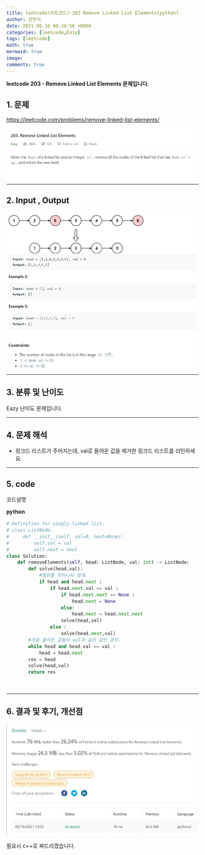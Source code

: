 ```yaml
---
title: leetcode(리트코드)-203 Remove Linked List Elements(python)
author: 강민석
date: 2021-06-16 00:34:50 +0800
categories: [leetcode,Eazy]
tags: [leetcode]
math: true
mermaid: true
image: 
comments: true
---
```


**leetcode 203 - Remove Linked List Elements 문제입니다.**

## 1. 문제
<https://leetcode.com/problems/remove-linked-list-elements/> 

![](/assets/img/sample/leetcode/203/Problem.JPG)

-----  

## 2. Input , Output

![](/assets/img/sample/leetcode/203/input.JPG)  


-----  

## 3. 분류 및 난이도

Eazy 난이도 문제입니다.  


-----  

## 4. 문제 해석

- 링크드 리스트가 주어지는데, val로 들어온 값을 제거한 링크드 리스트를 리턴하세요.




-----  

## 5. code  

코드설명

**python**

```python
# Definition for singly-linked list.
# class ListNode:
#     def __init__(self, val=0, next=None):
#         self.val = val
#         self.next = next
class Solution:
    def removeElements(self, head: ListNode, val: int) -> ListNode:
        def solve(head,val):
            #범위를 벗어나지 않게.
            if head and head.next : 
                if head.next.val == val :
                    if head.next.next == None :
                        head.next = None
                    else:
                        head.next = head.next.next
                    solve(head,val)
                else : 
                    solve(head.next,val)
        #처음 들어온 값들이 val과 같은 값인 경우.
        while head and head.val == val : 
            head = head.next
        res = head
        solve(head,val)
        return res
    
    
```

-----

## 6. 결과 및 후기, 개선점



![](/assets/img/sample/leetcode/203/result.JPG)  

필요시 c++로 짜드리겠습니다.



